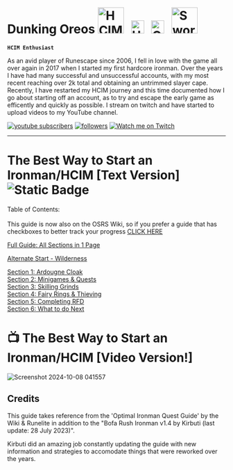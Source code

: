 # Dunking Oreos <img alt="HCIM" width="60px" style="padding-right:10px;" src="https://github.com/user-attachments/assets/d9c409df-bda9-4669-8b86-790593222505"/> <img alt="Untrimmed Slayer" width="30px" style="padding-right:10px;" src="https://github.com/user-attachments/assets/5533dd8c-4972-4ecd-9207-06c95923365a" /> <img alt="QPC" width="30px" style="padding-right:10px;" src="https://github.com/user-attachments/assets/e2bd9d45-edda-498c-a247-454afa3973f2" /> <img alt="Sword" width="60px" style="padding-right:10px;" src="https://github.com/user-attachments/assets/0b601755-f5a0-4a79-aced-e1951e4b49c0" />

**`HCIM Enthusiast`** 

As an avid player of Runescape since 2006, I fell in love with the game all over again in 2017 when I started my first hardcore ironman. Over the years I have had many successful and unsuccessful accounts, with my most recent reaching over 2k total and obtaining an untrimmed slayer cape. Recently, I have restarted my HCIM journey and this time documented how I go about starting off an account, as to try and escape the early game as efficently and quickly as possible. I stream on twitch and have started to upload videos to my YouTube channel.

<!-- Social icons section -->
<p align="left">
      <a href="https://www.youtube.com/@Dunking_Oreos?sub_confirmation=1">
         <img alt="youtube subscribers" title="Subscribe to my YouTube channel" src="https://custom-icon-badges.demolab.com/youtube/channel/subscribers/UCVDAJ5ThtDf4CjkL72G56TQ?color=FF0021&label=SUBSCRIBE&logo=video&logoColor=white&style=for-the-badge&labelColor=CE4630"/></a>         
      <a href="https://www.twitter.com/Dunking_Oreos?follow_confirmation=1">
       <img alt="followers" title="Follow me on Twitter" src="https://custom-icon-badges.demolab.com/twitter/follow/dunking_oreos?color=236ad3&labelColor=1155ba&style=for-the-badge&logo=x&label=Follow&logoColor=white"/></a>
      <a href="https://www.twitch.tv/Dunking_Oreos">
          <img alt="Watch me on Twitch" title="Watch me Stream on Twitch" src="https://custom-icon-badges.demolab.com/twitch/status/Dunking_Oreos?color=8d5cea&labelColor=6441a5&style=for-the-badge&logo=twitch&label=Check out my Stream&logoColor=white"/></a>
      </p>

---

# The Best Way to Start an Ironman/HCIM [Text Version] ![Static Badge](https://img.shields.io/badge/Last_Updated-October_2024-blue) 


Table of Contents: <br /> <br />
This guide is now also on the OSRS Wiki, so if you prefer a guide that has checkboxes to better track your progress [CLICK HERE](https://oldschool.runescape.wiki/w/Guide:DunkingOreos_Early_Ironman/HCIM_Starter_Guide)<br />

[Full Guide: All Sections in 1 Page](https://github.com/DunkingOreos/OSRS/blob/main/Full%20Guide)<br />

[Alternate Start - Wilderness](https://github.com/DunkingOreos/OSRS/blob/main/Wilderness%20Start)<br /> 

[Section 1: Ardougne Cloak](https://github.com/DunkingOreos/OSRS/blob/main/Section%201%3A%20Ardougne%20Cloak)<br />
[Section 2: Minigames & Quests](https://github.com/DunkingOreos/OSRS/blob/main/Section%202%3A%20Minigames%20%26%20Quests)<br />
[Section 3: Skilling Grinds](https://github.com/DunkingOreos/OSRS/blob/main/Section%203%3A%20Skilling%20Grinds)<br />
[Section 4: Fairy Rings & Thieving](https://github.com/DunkingOreos/OSRS/blob/main/Section%204%3A%20Fairy%20Rings%20%26%20Thieving)<br />
[Section 5: Completing RFD](https://github.com/DunkingOreos/OSRS/blob/main/Section%205%3A%20Completing%20RFD)<br />
[Section 6: What to do Next](https://github.com/DunkingOreos/OSRS/blob/main/Section%206:%20What%20to%20do%20Next)<br />

# 📺 The Best Way to Start an Ironman/HCIM [Video Version!]

<!-- BEGIN YOUTUBE-CARDS -->

<!-- END YOUTUBE-CARDS -->

![Screenshot 2024-10-08 041557](https://github.com/user-attachments/assets/85a6c593-a571-4f80-a8b8-485c6bf442af)

## Credits
This guide takes reference from the 'Optimal Ironman Quest Guide' by the Wiki & Runelite in addition to the "Bofa Rush Ironman v1.4 by Kirbuti (last update: 28 July 2023)". 

Kirbuti did an amazing job constantly updating the guide with new information and strategies to accomodate things that were reworked over the years.	


